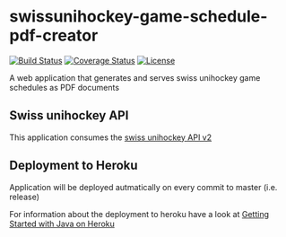 # swissunihockey-game-schedule-pdf-creator
[![Build Status](https://travis-ci.org/rufer7/swissunihockey-game-schedule-pdf-creator.svg)](https://travis-ci.org/rufer7/swissunihockey-game-schedule-pdf-creator)
[![Coverage Status](https://coveralls.io/repos/rufer7/swissunihockey-game-schedule-pdf-creator/badge.svg?branch=master)](https://coveralls.io/r/rufer7/swissunihockey-game-schedule-pdf-creator?branch=master)
[![License](https://img.shields.io/badge/license-Apache%20License%202.0-blue.svg)](https://github.com/rufer7/swissunihockey-game-schedule-pdf-creator/blob/master/LICENSE)


A web application that generates and serves swiss unihockey game schedules as PDF documents


## Swiss unihockey API

This application consumes the [swiss unihockey API v2](https://api-v2.swissunihockey.ch/api/doc)


## Deployment to Heroku

Application will be deployed autmatically on every commit to master (i.e. release)

For information about the deployment to heroku have a look at [Getting Started with Java on Heroku](https://devcenter.heroku.com/articles/getting-started-with-java#set-up)

